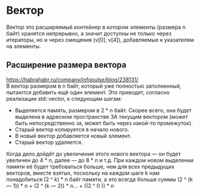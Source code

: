 # Вектор  

Вектор это расширяемый контейнер в котором элементы (размера n байт) хранятся непрерывно, а значит доступны не только через итераторы, но и через смещения (v[0], v[4]), добавляемые к указателям на элементы.

## Расширение размера вектора
https://habrahabr.ru/company/infopulse/blog/238131/  
В вектор размером в n байт, который уже полностью заполненный, пытаются добавить ещё один элемент. Это приводит, согласно реализации std::vector, к следующим шагам:
* Выделяется память, размером в 2 * n байт. Скорее всего, она будет выделена в адресном пространстве ЗА текущим вектором (может быть непосредственно за, может быть через какой-то промежуток).
* Старый вектор копируется в начало нового.
* В новый вектор добавляется новый элемент.
* Старый вектор удаляется.

Когда дело дойдёт до увеличения этого нового вектора — он будет увеличен до 4 * n, далее — до 8 * n и т.д. При каждом новом выделении памяти её будет требоваться больше, чем для всех предыдущих векторов, вместе взятых, поскольку на каждом шаге k нам понадобиться (2 ^ k) * n байт памяти, а это всегда больше суммы (2 ^ (k — 1)) * n + (2 ^ (k — 2)) * n… + ((2 ^ 0 )) * n
